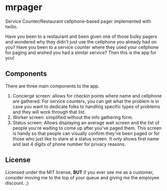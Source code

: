 mrpager
=======

Service Counter/Restaurant cellphone-based pager implemented with twilio.

Have you been to a restaurant and been given one of those bulky pagers and wondered why they didn't just use the cellphone you already had on you? Have you been to a service counter where they used your cellphone for paging and wished you had a similar service? Then this is the app for you!

## Components ##

There are three main components to the app. 

1. Concierge screen: allows for checkin points where name and cellphone are gathered. For service counters, you can get what the problem is in case you want to dedicate folks to handling specific types of problems and they will work through that list.
2. Worker screen: simplified without the info gathering form.
3. Status screen: Allows displaying an average wait screen and the list of people you're waiting to come up after you've paged them. This screen is handy so that people can visually confirm they've been paged or for those who just like to stare at a status screen. It only shows first name and last 4 digits of phone number for privacy reasons.

## License ##

Licensed under the MIT license, **BUT** if you ever see me as a customer, consider moving me to the top of your queue and giving me the employee discount. ;)
